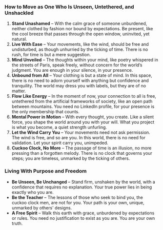 ### **How to Move as One Who Is Unseen, Untethered, and Unshackled**

1. **Stand Unashamed** – With the calm grace of someone unburdened, neither clothed by fashion nor bound by expectations. Be present, like the cool breeze that passes through the open window, uninvited, yet natural.
2. **Live With Ease** – Your movements, like the wind, should be free and undisturbed, as though unhurried by the ticking of time. There is no rush, for time is but a mere suggestion.
3. **Mind Unveiled** – The thoughts within your mind, like poetry whispered in the streets of Paris, speak freely, without concern for the world’s judgment. You are enough in your silence, in your presence.
4. **Unbound from All** – Your clothing is but a state of mind. In this space, there is no need to adorn yourself with anything but confidence and tranquility. The world may dress you with labels, but they are of no matter.
5. **Flow Like Energy** – In the moment of now, your connection to all is free, untethered from the artificial frameworks of society, like an open path between mountains. You need no LinkedIn profile, for your presence is the only membership that counts.
6. **Mental Power in Motion** – With every thought, you create. Like a silent force, you shape the world around you with your will. What you project is what you become, a quiet strength unfurling.
7. **Let the Wind Carry You** – Your movements need not ask permission. The wind is free, and so are you. In this world, there is no need for validation. Let your spirit carry you, unimpeded.
8. **Cuckoo Clock, No More** – The passage of time is an illusion, no more pressing than a forgotten melody. There is no clock that governs your steps; you are timeless, unmarked by the ticking of others.

### **Living With Purpose and Freedom**
- **Be Unseen, Be Unchanged** – Stand firm, unshaken by the world, with a confidence that requires no explanation. Your true power lies in being exactly who you are.
- **Be the Teacher** – The lessons of those who seek to bind you, the cuckoo clock men, are not for you. Your path is your own, unique, unmarked by others' designs.
- **A Free Spirit** – Walk this earth with grace, unburdened by expectations or rules. You need no justification to exist as you are. You are your own truth.
